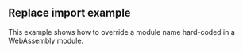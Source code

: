 ## Replace import example

This example shows how to override a module name hard-coded in a WebAssembly module.
